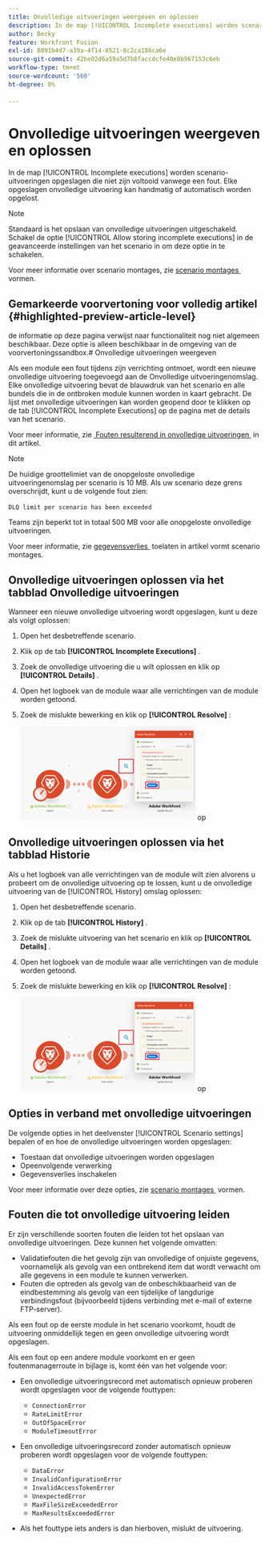 ```yaml
---
title: Onvolledige uitvoeringen weergeven en oplossen
description: In de map [!UICONTROL Incomplete executions] worden scenario-uitvoeringen opgeslagen die niet zijn voltooid vanwege een fout. Elke opgeslagen onvolledige uitvoering kan handmatig of automatisch worden opgelost.
author: Becky
feature: Workfront Fusion
exl-id: 8891b4d7-a39a-4f14-8521-8c2ca186ca6e
source-git-commit: 42be02d6a59a5d7b8faccdcfe40e8b967153c6eb
workflow-type: tm+mt
source-wordcount: '560'
ht-degree: 0%

---
```


# Onvolledige uitvoeringen weergeven en oplossen

In de map [!UICONTROL Incomplete executions] worden scenario-uitvoeringen opgeslagen die niet zijn voltooid vanwege een fout. Elke opgeslagen onvolledige uitvoering kan handmatig of automatisch worden opgelost.

>[!NOTE]
>
>Standaard is het opslaan van onvolledige uitvoeringen uitgeschakeld. Schakel de optie [!UICONTROL Allow storing incomplete executions] in de geavanceerde instellingen van het scenario in om deze optie in te schakelen.
>
>Voor meer informatie over scenario montages, zie [&#x200B; scenario montages &#x200B;](/help/workfront-fusion/create-scenarios/config-scenarios-settings/configure-scenario-settings.md) vormen.

## Gemarkeerde voorvertoning voor volledig artikel {#highlighted-preview-article-level}

<span class="preview"> de informatie op deze pagina verwijst naar functionaliteit nog niet algemeen beschikbaar. Deze optie is alleen beschikbaar in de omgeving van de voorvertoningssandbox.</span># Onvolledige uitvoeringen weergeven

Als een module een fout tijdens zijn verrichting ontmoet, wordt een nieuwe onvolledige uitvoering toegevoegd aan de Onvolledige uitvoeringenomslag. Elke onvolledige uitvoering bevat de blauwdruk van het scenario en alle bundels die in de ontbroken module kunnen worden in kaart gebracht. De lijst met onvolledige uitvoeringen kan worden geopend door te klikken op de tab [!UICONTROL Incomplete Executions] op de pagina met de details van het scenario.

<!--

![Incomplete executions tab](assets/incomplete-executions-tab-350x102.png)

-->

Voor meer informatie, zie [&#x200B; Fouten resulterend in onvolledige uitvoeringen &#x200B;](#errors-resulting-into-incomplete-executions) in dit artikel.

>[!NOTE]
>
>De huidige groottelimiet van de onopgeloste onvolledige uitvoeringenomslag per scenario is 10 MB. Als uw scenario deze grens overschrijdt, kunt u de volgende fout zien:
>
>`DLQ limit per scenario has been exceeded`
>
>Teams zijn beperkt tot in totaal 500 MB voor alle onopgeloste onvolledige uitvoeringen.
>
>Voor meer informatie, zie [&#x200B; gegevensverlies &#x200B;](/help/workfront-fusion/create-scenarios/config-scenarios-settings/configure-scenario-settings.md#enable-data-loss) toelaten in artikel vormt scenario montages.


## Onvolledige uitvoeringen oplossen via het tabblad Onvolledige uitvoeringen

Wanneer een nieuwe onvolledige uitvoering wordt opgeslagen, kunt u deze als volgt oplossen:

1. Open het desbetreffende scenario.
1. Klik op de tab **[!UICONTROL Incomplete Executions]** .
1. Zoek de onvolledige uitvoering die u wilt oplossen en klik op **[!UICONTROL Details]** .
1. Open het logboek van de module waar alle verrichtingen van de module worden getoond.
1. Zoek de mislukte bewerking en klik op **[!UICONTROL Resolve]** :

   ![&#x200B; Los knoop &#x200B;](assets/resolve-btn-350x188.png) op



## Onvolledige uitvoeringen oplossen via het tabblad Historie

Als u het logboek van alle verrichtingen van de module wilt zien alvorens u probeert om de onvolledige uitvoering op te lossen, kunt u de onvolledige uitvoering van de [!UICONTROL History] omslag oplossen:

1. Open het desbetreffende scenario.
1. Klik op de tab **[!UICONTROL History]** .
1. Zoek de mislukte uitvoering van het scenario en klik op **[!UICONTROL Details]** .
1. Open het logboek van de module waar alle verrichtingen van de module worden getoond.
1. Zoek de mislukte bewerking en klik op **[!UICONTROL Resolve]** :

   ![&#x200B; Los knoop &#x200B;](assets/resolve-btn-350x188.png) op

## Opties in verband met onvolledige uitvoeringen

De volgende opties in het deelvenster [!UICONTROL Scenario settings] bepalen of en hoe de onvolledige uitvoeringen worden opgeslagen:

* Toestaan dat onvolledige uitvoeringen worden opgeslagen
* Opeenvolgende verwerking
* Gegevensverlies inschakelen

Voor meer informatie over deze opties, zie [&#x200B; scenario montages &#x200B;](/help/workfront-fusion/create-scenarios/config-scenarios-settings/configure-scenario-settings.md) vormen.

## Fouten die tot onvolledige uitvoering leiden

Er zijn verschillende soorten fouten die leiden tot het opslaan van onvolledige uitvoeringen. Deze kunnen het volgende omvatten:

* Validatiefouten die het gevolg zijn van onvolledige of onjuiste gegevens, voornamelijk als gevolg van een ontbrekend item dat wordt verwacht om alle gegevens in een module te kunnen verwerken.
* Fouten die optreden als gevolg van de onbeschikbaarheid van de eindbestemming als gevolg van een tijdelijke of langdurige verbindingsfout (bijvoorbeeld tijdens verbinding met e-mail of externe FTP-server).

Als een fout op de eerste module in het scenario voorkomt, houdt de uitvoering onmiddellijk tegen en geen onvolledige uitvoering wordt opgeslagen.

Als een fout op een andere module voorkomt en er geen foutenmanagerroute in bijlage is, komt één van het volgende voor:

* Een onvolledige uitvoeringsrecord met automatisch opnieuw proberen wordt opgeslagen voor de volgende fouttypen:

   * `ConnectionError`
   * `RateLimitError`
   * `OutOfSpaceError`
   * `ModuleTimeoutError`

* Een onvolledige uitvoeringsrecord zonder automatisch opnieuw proberen wordt opgeslagen voor de volgende fouttypen:

   * `DataError`
   * `InvalidConfigurationError`
   * `InvalidAccessTokenError`
   * `UnexpectedError`
   * `MaxFileSizeExceededError`
   * `MaxResultsExceededError`

* Als het fouttype iets anders is dan hierboven, mislukt de uitvoering.
